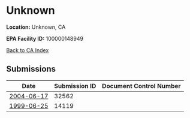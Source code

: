 # Unknown

**Location:** Unknown, CA

**EPA Facility ID:** 100000148949

[Back to CA Index](../../index.md)

## Submissions

| Date | Submission ID | Document Control Number |
|------|--------------|-------------------------|
| [2004-06-17](submissions/32562.md) | 32562 |  |
| [1999-06-25](submissions/14119.md) | 14119 |  |
